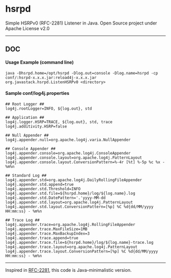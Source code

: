 # hsrpd

Simple HSRPv0 (RFC-2281) Listener in Java. Open Source project under Apache License v2.0

---

## DOC

#### Usage Example (command line)

    java -Dhsrpd.home=/opt/hsrpd -Dlog.out=console -Dlog.name=hsrpd -cp conf/:hsrpd-x.x.x.jar:reload4j-x.x.x.jar org.javastack.hsrpd.ListenHSRPv0 <directory>

#### Sample conf/log4j.properties

```properties
## Root Logger ##
log4j.rootLogger=INFO, ${log.out}, std

## Application ##
log4j.logger.HSRP=TRACE, ${log.out}, std, trace
log4j.additivity.HSRP=false

## Null Appender ##
log4j.appender.null=org.apache.log4j.varia.NullAppender

## Console Appender ##
log4j.appender.console=org.apache.log4j.ConsoleAppender
log4j.appender.console.layout=org.apache.log4j.PatternLayout
log4j.appender.console.layout.ConversionPattern=%-4r [%t] %-5p %c %x - %m%n

## Standard Log ##
log4j.appender.std=org.apache.log4j.DailyRollingFileAppender
log4j.appender.std.append=true
log4j.appender.std.Threshold=INFO
log4j.appender.std.file=${hsrpd.home}/log/${log.name}.log
log4j.appender.std.DatePattern='.'yyyy-MM-dd
log4j.appender.std.layout=org.apache.log4j.PatternLayout
log4j.appender.std.layout.ConversionPattern=[%p] %C %d{dd/MM/yyyy HH:mm:ss} - %m%n

## Trace Log ##
log4j.appender.trace=org.apache.log4j.RollingFileAppender
log4j.appender.trace.MaxFileSize=1MB
log4j.appender.trace.MaxBackupIndex=3
log4j.appender.trace.append=true
log4j.appender.trace.file=${hsrpd.home}/log/${log.name}-trace.log
log4j.appender.trace.layout=org.apache.log4j.PatternLayout
log4j.appender.trace.layout.ConversionPattern=[%p] %C %d{dd/MM/yyyy HH:mm:ss} - %m%n
```

---
Inspired in [RFC-2281](https://tools.ietf.org/html/rfc2281), this code is Java-minimalistic version.
